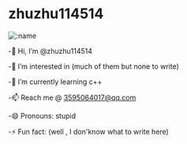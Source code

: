 # zhuzhu114514

![:name](https://count.getloli.com/get/@zhuzhu114514-profile?theme=rule34)

-👋 Hi, I’m @zhuzhu114514

-👀 I’m interested in (much of them but none to write)

-🌱 I’m currently learning c++

-📫 Reach me @ 3595064017@qq.com

-😄 Pronouns: stupid

-⚡ Fun fact: (well , I don'know what to write here)
